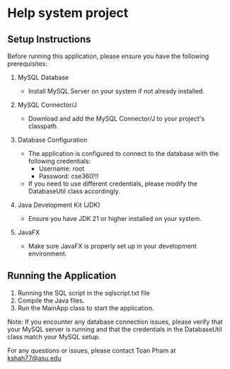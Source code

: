 # Help system project

## Setup Instructions

Before running this application, please ensure you have the following prerequisites:

1. MySQL Database
    - Install MySQL Server on your system if not already installed.

2. MySQL Connector/J
    - Download and add the MySQL Connector/J to your project's classpath.

3. Database Configuration
    - The application is configured to connect to the database with the following credentials:
        - Username: root
        - Password: cse360!!!
    - If you need to use different credentials, please modify the DatabaseUtil class accordingly.

4. Java Development Kit (JDK)
    - Ensure you have JDK 21 or higher installed on your system.

5. JavaFX
    - Make sure JavaFX is properly set up in your development environment.

## Running the Application

1. Running the SQL script in the sqlscript.txt file
2. Compile the Java files.
3. Run the MainApp class to start the application.

Note: If you encounter any database connection issues, please verify that your MySQL server is running and that the credentials in the DatabaseUtil class match your MySQL setup.

For any questions or issues, please contact Toan Pham at kshah77@asu.edu
